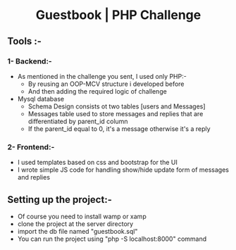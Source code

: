 <h1><center>Guestbook | PHP Challenge</center></h1>

<h2> Tools :-
<h3> 1- Backend:- </h3>
<ul>
  <li> As mentioned in the challenge you sent, I used only PHP:-
    <ul>
      <li>By reusing an OOP-MCV structure i developed before</li>
      <li>And then adding the required logic of challenge</li>
    </ul>
  </li>
  <li> Mysql database
    <ul>
      <li>Schema Design consists ot two tables [users and Messages] </li>
      <li>Messages table used to store messages and replies that are differentiated by parent_id column </li>
      <li>If the parent_id equal to 0, it's a message otherwise it's a reply</li>
    </ul>
  </li>
</ul>

<h3> 2- Frontend:- </h3>
<ul>
  <li> I used templates based on css and bootstrap for the UI </li>
  <li> I wrote simple JS code for handling show/hide update form of messages and replies </li>
</ul>

<h2>Setting up the project:- </h2>
<ul>
  <li> Of course you need to install wamp or xamp </li>
  <li> clone the project at the server directory</li>
  <li> import the db file named "guestbook.sql"</li>
  <li> You can run the project using  "php -S localhost:8000" command </li>
</ul>
